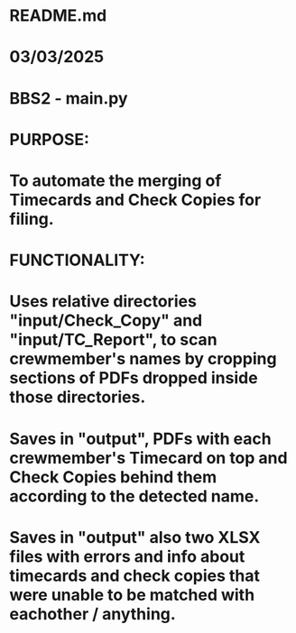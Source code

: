 # README.md
# 03/03/2025
#
# BBS2 - main.py
#
# PURPOSE:
# To automate the merging of Timecards and Check Copies for filing.
#
# FUNCTIONALITY:
# Uses relative directories "input/Check_Copy" and "input/TC_Report", to scan crewmember's names by cropping sections of PDFs dropped inside those directories.
# Saves in "output", PDFs with each crewmember's Timecard on top and Check Copies behind them according to the detected name.
# Saves in "output" also two XLSX files with errors and info about timecards and check copies that were unable to be matched with eachother / anything.

